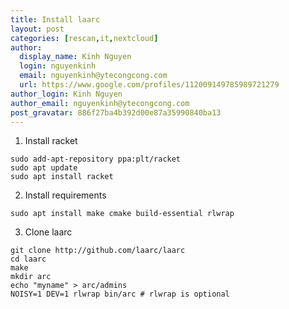 ```yaml
---
title: Install laarc
layout: post
categories: [rescan,it,nextcloud]
author:
  display_name: Kinh Nguyen
  login: nguyenkinh
  email: nguyenkinh@ytecongcong.com
  url: https://www.google.com/profiles/112009149785989721279
author_login: Kinh Nguyen
author_email: nguyenkinh@ytecongcong.com
post_gravatar: 886f27ba4b392d00e87a35990840ba13
---
```


1. Install racket
```
sudo add-apt-repository ppa:plt/racket
sudo apt update
sudo apt install racket
```
2. Install requirements
```
sudo apt install make cmake build-essential rlwrap
```
3. Clone laarc
```
git clone http://github.com/laarc/laarc
cd laarc
make
mkdir arc
echo "myname" > arc/admins
NOISY=1 DEV=1 rlwrap bin/arc # rlwrap is optional
```